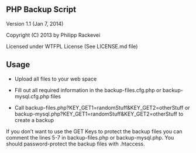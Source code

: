 ## PHP Backup Script

Version 1.1 (Jan 7, 2014)

Copyright (C) 2013 by Philipp Rackevei

Licensed under WTFPL License (See LICENSE.md file)

## Usage

* Upload all files to your web space

* Fill out all required information in the backup-files.cfg.php or backup-mysql.cfg.php files

* Call backup-files.php?KEY_GET1=randomStuff&KEY_GET2=otherStuff or backup-mysql.php?KEY_GET1=randomStuff&KEY_GET2=otherStuff to create a backup

If you don’t want to use the GET Keys to protect the backup files you can comment the lines 5-7 in backup-files.php or backup-mysql.php.
You should password-protect the backup files with .htaccess.
